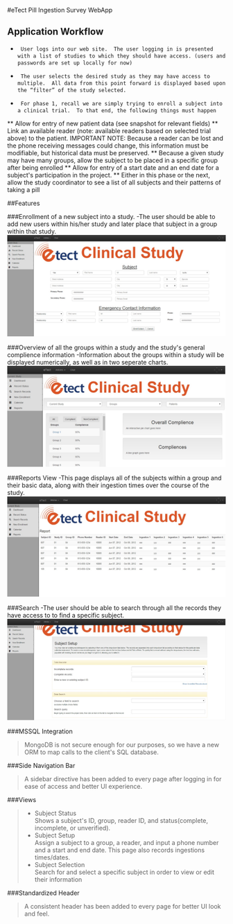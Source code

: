 #eTect Pill Ingestion Survey WebApp

## Application Workflow

*      User logs into our web site.  The user logging in is presented with a list of studies to which they should have access. (users and passwords are set up locally for now)
*      The user selects the desired study as they may have access to multiple.  All data from this point forward is displayed based upon the “filter” of the study selected.
*      For phase 1, recall we are simply trying to enroll a subject into a clinical trial.  To that end, the following things must happen
**       Allow for entry of new patient data (see snapshot for relevant fields)
**      Link an available reader (note: available readers based on selected trial above) to the patient.  IMPORTANT NOTE: Because a reader can be lost and the phone receiving messages could change, this information must be modifiable, but historical data must be preserved.
**       Because a given study may have many groups, allow the subject to be placed in a specific group after being enrolled
**      Allow for entry of a start date and an end date for a subject's participation in the project.
**      Either in this phase or the next, allow the study coordinator to see a list of all subjects and their patterns of taking a pill

##Features

###Enrollment of a new subject into a study. 
-The user should be able to add new users within his/her study and later place that subject in a group within that study.
![Alt text](/readme_images/Enroll.jpg?raw=true)

###Overview of all the groups within a study and the study's general complience information
-Information about the groups within a study will be displayed numerically, as well as in two seperate charts.
![Alt text](/readme_images/Study_overview.jpg?raw=true)

###Reports View
-This page displays all of the subjects within a group and their basic data, along with their ingestion times over the course of the study.
![Alt text](/readme_images/Reports.jpg?raw=true)

###Search
-The user should be able to search through all the records they have access to to find a specific subject.
![Alt text](/readme_images/Search.jpg?raw=true)


###MSSQL Integration
>	MongoDB is not secure enough for our purposes, so we have a new ORM to map calls to the client's SQL database. 

###Side Navigation Bar
> A sidebar directive has been added to every page after logging in for ease of access and better UI experience.

###Views
>*	Subject Status  
>			Shows a subject's ID, group, reader ID, and status(complete, incomplete, or unverified). 
>* Subject Setup  
>			Assign a subject to a group, a reader, and input a phone number and a start and end date. This page also records ingestions times/dates.
>* Subject Selection  
>			Search for and select a specific subject in order to view or edit their information

###Standardized Header
> A consistent header has been added to every page for better UI look and feel.
